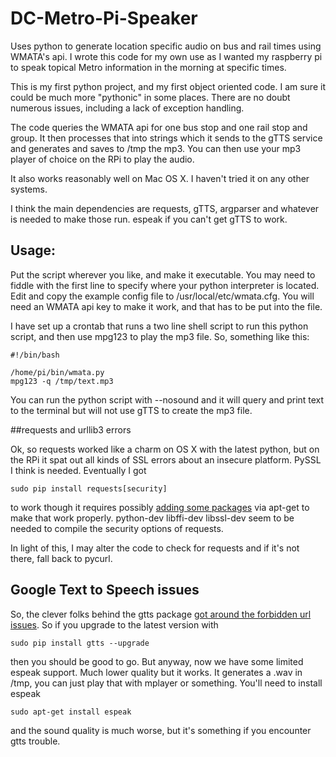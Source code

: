 # DC-Metro-Pi-Speaker
Uses python to generate location specific audio on bus and rail times using WMATA's api.
I wrote this code for my own use as I wanted my raspberry pi to speak topical Metro information in the morning
at specific times.

This is my first python project, and my first object oriented code. I am sure it could be much more "pythonic" in some 
places.  There are no doubt numerous issues, including a lack of exception handling.

The code queries the WMATA api for one bus stop and one rail stop and group. It then processes that into strings which it sends to the gTTS service and generates and saves to /tmp the mp3. You can then use your mp3 player of choice on the RPi to play the audio.

It also works reasonably well on Mac OS X. I haven't tried it on any other systems.

I think the main dependencies are requests, gTTS, argparser and whatever is needed to make those run. espeak if you can't get gTTS to work.

## Usage:

Put the script wherever you like, and make it executable. You may need to fiddle with the first line to specify where your python interpreter is located.
Edit and copy the example config file to /usr/local/etc/wmata.cfg. You will need an WMATA api key to make it work, and that has to be put into the file.

I have set up a crontab that runs a two line shell script to run this python script, and then use mpg123 to play the mp3 file. So, something like this:

	#!/bin/bash

	/home/pi/bin/wmata.py
	mpg123 -q /tmp/text.mp3

You can run the python script with --nosound and it will query and print text to the terminal but will not use gTTS to create the mp3 file.

##requests and urllib3 errors

Ok, so requests worked like a charm on OS X with the latest python, but on the RPi it spat out all kinds of SSL errors about an insecure platform. PySSL I think is needed. Eventually I got 

	sudo pip install requests[security]

to work though it requires possibly [adding some packages](http://stackoverflow.com/questions/29099404/ssl-insecureplatform-error-when-using-requests-package) via apt-get to make that work properly. python-dev libffi-dev libssl-dev seem to be needed to compile the security options of requests.

In light of this, I may alter the code to check for requests and if it's not there, fall back to pycurl.

## Google Text to Speech issues

So, the clever folks behind the gtts package [got around the forbidden url issues](https://github.com/pndurette/gTTS/pull/17). So if you upgrade to the latest version with

	sudo pip install gtts --upgrade

then you should be good to go. But anyway, now we have some limited espeak support. Much lower quality but it works. It generates a .wav in /tmp, you can just play that with mplayer or something. You'll need to install espeak

	sudo apt-get install espeak
	
and the sound quality is much worse, but it's something if you encounter gtts trouble.


